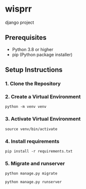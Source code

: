 # wisprr
django project


## Prerequisites
- Python 3.8 or higher
- pip (Python package installer)

## Setup Instructions

### 1. Clone the Repository


### 2. Create a Virtual Environment
`python -m venv venv`

### 3. Activate Virtual Environment
`source venv/bin/activate`

### 4. Install requirements
`pip install -r requirements.txt`

### 5. Migrate and runserver
`python manage.py migrate`

`python manage.py runserver`








